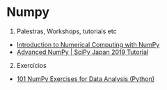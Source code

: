 # Numpy

1. Palestras, Workshops, tutoriais etc

* [Introduction to Numerical Computing with NumPy](https://www.youtube.com/watch?v=ZB7BZMhfPgk&t=5772s)
* [Advanced NumPy | SciPy Japan 2019 Tutorial](https://www.youtube.com/watch?v=cYugp9IN1-Q)

2. Exercícios

* [101 NumPy Exercises for Data Analysis (Python)](https://www.machinelearningplus.com/python/101-numpy-exercises-python/)